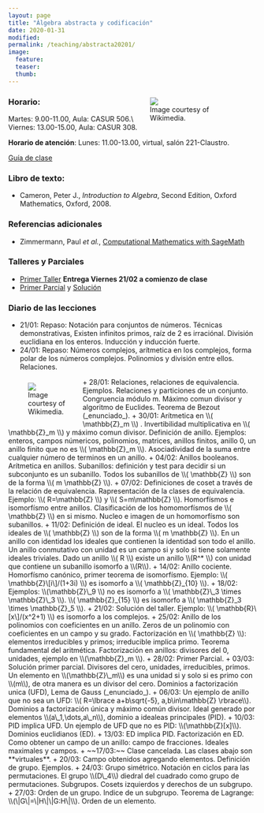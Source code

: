 ```yaml
---
layout: page
title: "Álgebra abstracta y codificación"
date: 2020-01-31
modified:
permalink: /teaching/abstracta20201/
image:
  feature:
  teaser:
  thumb:
---
```


<figure style="float: right; width:35%; margin-left:2%; margin-bottom:2%; margin-top:2%;">
<img src="../../images/Euclidean_Algorithm.svg" />
<figcaption>Image courtesy of Wikimedia.</figcaption>
</figure>

### Horario:
  Martes: 9.00-11.00, Aula: CASUR 506.\\
  Viernes: 13.00-15.00, Aula: CASUR 308.

**Horario de atención**:
  Lunes: 11.00-13.00, virtual, salón 221-Claustro.

[Guía de clase](../../files/abstracta20201.doc)

### Libro de texto:
+ Cameron, Peter J., _Introduction to Algebra_, Second Edition, Oxford Mathematics, Oxford, 2008.

### Referencias adicionales
+ Zimmermann, Paul _et al._, [Computational Mathematics with SageMath](http://dl.lateralis.org/public/sagebook/sagebook-ba6596d.pdf)

### Talleres y Parciales
+ [Primer Taller](../../files/Taller1Abstracta.pdf) **Entrega Viernes 21/02 a comienzo de clase**
+ [Primer Parcial](../../files/Parcial1Abstracta.pdf) y [Solución](../../files/SolParcial1Abstracta.pdf)

### Diario de las lecciones
+ 21/01: Repaso: Notación para conjuntos de números. Técnicas demonstrativas, Existen infinitos primos, raíz de 2 es irraciónal. División euclidiana en los enteros. Inducción y inducción fuerte.
+ 24/01: Repaso: Números complejos, arítmetica en los complejos, forma polar de los números complejos. Polinomios y división entre ellos. Relaciones.
<figure style="float: left; width:20%; margin-right:2%; margin-bottom:2%; margin-top:2%;">
<img src="../../images/Rubikcube.svg" />
<figcaption>Image courtesy of Wikimedia.</figcaption>
</figure>
+ 28/01: Relaciones, relaciones de equivalencia. Ejemplos. Relaciones y particiones de un conjunto. Congruencia módulo m. Máximo comun divisor y algoritmo de Euclides. Teorema de Bezout (_enunciado_).
+ 30/01: Arítmetica en \\( \mathbb{Z}_m \\) . Invertibilidad multiplicativa en \\( \mathbb{Z}_m \\) y máximo comun divisor. Definición de anillo. Ejemplos: enteros, campos númericos, polinomios, matrices, anillos finitos, anillo 0, un anillo finito que no es \\( \mathbb{Z}_m \\). Asociadividad de la suma entre cualquier número de terminos en un anillo.
+ 04/02: Anillos booleanos. Arítmetica en anillos. Subanillos: definición y test para decidir si un subconjunto es un subanillo. Todos los subanillos de \\( \mathbb{Z} \\) son de la forma \\( m \mathbb{Z} \\).
+ 07/02: Definiciones de coset a través de la relación de equivalencia. Rapresentación de la clases de equivalencia. Ejemplo: \\( R=\mathbb{Z} \\) y \\( S=m\mathbb{Z} \\). Homorfísmos e isomorfísmo entre anillos. Clasificación de los homomorfísmos de \\( \mathbb{Z} \\) en si mismo. Nucleo e imagen de un homomorfísmo son subanillos.
+ 11/02: Definición de ideal. El nucleo es un ideal. Todos los ideales de \\( \mathbb{Z} \\) son de la forma \\( m \mathbb{Z} \\). En un anillo con identidad los ideales que contienen la identidad son todo el anillo. Un anillo conmutativo con unidad es un campo si y solo si tiene solamente ideales triviales. Dado un anillo \\( R \\) existe un anillo \\(R^* \\) con unidad que contiene un subanillo isomorfo a \\(R\\).
+ 14/02: Anillo cociente. Homorfísmo canónico, primer teorema de isomorfísmo. Ejemplo: \\( \mathbb{Z}\[i\]/(1+3i) \\) es isomorfo a \\( \mathbb{Z}_{10} \\).
+ 18/02: Ejemplos: \\(\mathbb{Z}\_9 \\) no es isomorfo a \\( \mathbb{Z}\_3 \times \mathbb{Z}\_3 \\). \\( \mathbb{Z}_{15} \\) es isomorfo a \\( \mathbb{Z}_3 \times \mathbb{Z}_5 \\).
+ 21/02: Solución del taller. Ejemplo: \\( \mathbb{R}\[x\]/(x^2+1) \\) es isomorfo a los complejos.
+ 25/02: Anillo de los polinomios con coeficientes en un anillo. Zeros de un polinomio con coeficientes en un campo y su grado. Factorización en \\( \mathbb{Z} \\): elementos irreducibles y primos; irreducible implica primo. Teorema fundamental del aritmética. Factorización en anillos: divisores del 0, unidades, ejemplo en \\(\mathbb{Z}_m \\).
+ 28/02: Primer Parcial.
+ 03/03: Solución primer parcial. Divisores del cero, unidades, irreducibles, primos. Un elemento en \\(\mathbb{Z}\_m\\) es una unidad si y solo si es primo con \\(m\\), de otra manera es un divisor del cero. Dominios a factorización unica (UFD), Lema de Gauss (_enunciado_).
+ 06/03: Un ejemplo de anillo que no sea un UFD: \\( R=\lbrace a+b\sqrt{-5}, a,b\in\mathbb{Z} \rbrace\\). Dominios a factorización única y máximo común divisor. Ideal generado por elementos \\(a\_1,\dots,a\_n\\), dominio a idealeas principales (PID).
+ 10/03: PID implica UFD. Un ejemplo de UFD que no es PID: \\(\mathbb{Z}[x]\\). Dominios euclidianos (ED).
+ 13/03: ED implica PID. Factorización en ED. Como obtener un campo de un anillo: campo de fracciones. Ideales maximales y campos.
+ ~~17/03:~~ Clase cancelada. Las clases abajo son **virtuales**.
+ 20/03: Campo obtenidos agregando elementos. Definición de grupo. Ejemplos.
+ 24/03: Grupo simétrico. Notación en ciclos para las permutaciones. El grupo \\(D\_4\\) diedral del cuadrado como grupo de permutaciones. Subgrupos. Cosets izquierdos y derechos de un subgrupo.
+ 27/03: Orden de un grupo. Indice de un subgrupo. Teorema de Lagrange: \\(\|G\|=\|H\|\|G:H\|\\). Orden de un elemento.
